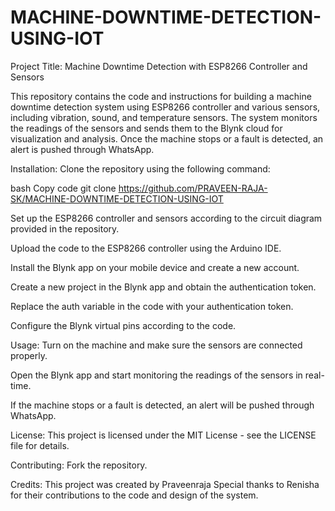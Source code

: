 # MACHINE-DOWNTIME-DETECTION-USING-IOT

Project Title: Machine Downtime Detection with ESP8266 Controller and Sensors

This repository contains the code and instructions for building a machine downtime detection system using ESP8266 controller and various sensors, including vibration, sound, and temperature sensors. The system monitors the readings of the sensors and sends them to the Blynk cloud for visualization and analysis. Once the machine stops or a fault is detected, an alert is pushed through WhatsApp.

Installation:
Clone the repository using the following command:

bash
Copy code
git clone https://github.com/PRAVEEN-RAJA-SK/MACHINE-DOWNTIME-DETECTION-USING-IOT

Set up the ESP8266 controller and sensors according to the circuit diagram provided in the repository.

Upload the code to the ESP8266 controller using the Arduino IDE.

Install the Blynk app on your mobile device and create a new account.

Create a new project in the Blynk app and obtain the authentication token.

Replace the auth variable in the code with your authentication token.

Configure the Blynk virtual pins according to the code.

Usage:
Turn on the machine and make sure the sensors are connected properly.

Open the Blynk app and start monitoring the readings of the sensors in real-time.

If the machine stops or a fault is detected, an alert will be pushed through WhatsApp.

License:
This project is licensed under the MIT License - see the LICENSE file for details.

Contributing:
Fork the repository.

Credits:
This project was created by Praveenraja Special thanks to Renisha for their contributions to the code and design of the system.
